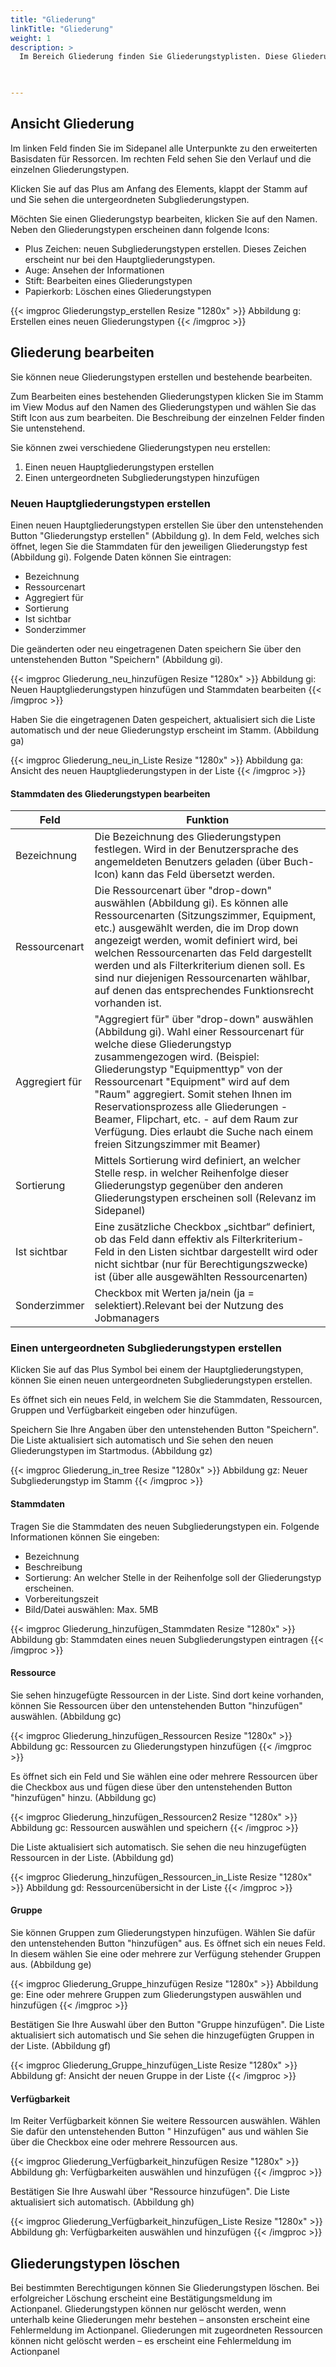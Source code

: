 ```yaml
---
title: "Gliederung"
linkTitle: "Gliederung"
weight: 1
description: >
  Im Bereich Gliederung finden Sie Gliederungstyplisten. Diese Gliederungstypen können Sie einsehen, ändern und erstellen. Die Gliederungen werden in jeweils nur zwei Hierarchiestufen aufgeteilt (Hauptgliederung und Subgliederung) sowie die Initialstufe (welche auch als „Gliederungen“ bezeichnet wird).
 


---
```

## Ansicht Gliederung 
Im linken Feld finden Sie im Sidepanel alle Unterpunkte zu den erweiterten Basisdaten für Ressorcen. Im rechten Feld sehen Sie den Verlauf und die einzelnen Gliederungstypen. 

Klicken Sie auf das Plus am Anfang des Elements, klappt der Stamm auf und Sie sehen die untergeordneten Subgliederungstypen. 

Möchten Sie einen Gliederungstyp bearbeiten, klicken Sie auf den Namen. Neben den Gliederungstypen erscheinen dann folgende Icons:
* Plus Zeichen: neuen Subgliederungstypen erstellen. Dieses Zeichen erscheint nur bei den Hauptgliederungstypen.
* Auge: Ansehen der Informationen
* Stift: Bearbeiten eines Gliederungstypen 
* Papierkorb: Löschen eines Gliederungstypen

{{< imgproc Gliederungstyp_erstellen Resize "1280x" >}}
Abbildung g: Erstellen eines neuen Gliederungstypen
{{< /imgproc >}}

## Gliederung bearbeiten 
Sie können neue Gliederungstypen erstellen und bestehende bearbeiten. 

Zum Bearbeiten eines bestehenden Gliederungstypen klicken Sie im Stamm im View Modus auf den Namen des Gliederungstypen und wählen Sie das Stift Icon aus zum bearbeiten. Die Beschreibung der einzelnen Felder finden Sie untenstehend. 

Sie können zwei verschiedene Gliederungstypen neu erstellen:

1. Einen neuen Hauptgliederungstypen erstellen 
2. Einen untergeordneten Subgliederungstypen hinzufügen

### Neuen Hauptgliederungstypen erstellen
Einen neuen Hauptgliederungstypen erstellen Sie über den untenstehenden Button "Gliederungstyp erstellen" (Abbildung g). In dem Feld, welches sich öffnet, legen Sie die Stammdaten für den jeweiligen Gliederungstyp fest (Abbildung gi). 
Folgende Daten können Sie eintragen: 
* Bezeichnung
* Ressourcenart
* Aggregiert für
* Sortierung
* Ist sichtbar
* Sonderzimmer

Die geänderten oder neu eingetragenen Daten speichern Sie über den untenstehenden Button "Speichern" (Abbildung gi).

{{< imgproc Gliederung_neu_hinzufügen Resize "1280x" >}}
Abbildung gi: Neuen Hauptgliederungstypen hinzufügen und Stammdaten bearbeiten
{{< /imgproc >}}

Haben Sie die eingetragenen Daten gespeichert, aktualisiert sich die Liste automatisch und der neue Gliederungstyp erscheint im Stamm. (Abbildung ga)

{{< imgproc Gliederung_neu_in_Liste Resize "1280x" >}}
Abbildung ga: Ansicht des neuen Hauptgliederungstypen in der Liste 
{{< /imgproc >}}

#### Stammdaten des Gliederungstypen bearbeiten
| Feld         | Funktion         | 
| ------------- |-------------  | 
| Bezeichnung        | Die Bezeichnung des Gliederungstypen festlegen. Wird in der Benutzersprache des angemeldeten Benutzers geladen (über Buch-Icon) kann das Feld übersetzt werden.| 
| Ressourcenart   | Die Ressourcenart über "drop-down" auswählen (Abbildung gi). Es können alle Ressourcenarten (Sitzungszimmer, Equipment, etc.) ausgewählt werden, die im Drop down angezeigt werden, womit definiert wird, bei welchen Ressourcenarten das Feld dargestellt werden und als Filterkriterium dienen soll. Es sind nur diejenigen Ressourcenarten wählbar, auf denen das entsprechendes Funktionsrecht vorhanden ist.   |  
| Aggregiert für  | "Aggregiert für" über  "drop-down" auswählen (Abbildung gi). Wahl einer Ressourcenart für welche diese Gliederungstyp zusammengezogen wird. (Beispiel: Gliederungstyp "Equipmenttyp" von der Ressourcenart "Equipment" wird auf dem "Raum" aggregiert. Somit stehen Ihnen im Reservationsprozess alle Gliederungen - Beamer, Flipchart, etc. - auf dem Raum zur Verfügung. Dies erlaubt die Suche nach einem freien Sitzungszimmer mit Beamer)|  
| Sortierung  |  Mittels Sortierung wird definiert, an welcher Stelle resp. in welcher Reihenfolge dieser Gliederungstyp gegenüber den anderen Gliederungstypen erscheinen soll (Relevanz im Sidepanel)    |  
| Ist sichtbar    | Eine zusätzliche Checkbox „sichtbar“ definiert, ob das Feld dann effektiv als Filterkriterium-Feld in den Listen sichtbar dargestellt wird oder nicht sichtbar (nur für Berechtigungszwecke) ist (über alle ausgewählten Ressourcenarten)   |  
| Sonderzimmer   | Checkbox mit Werten ja/nein (ja = selektiert).Relevant bei der Nutzung des Jobmanagers  |  



### Einen untergeordneten Subgliederungstypen erstellen
Klicken Sie auf das Plus Symbol bei einem der Hauptgliederungstypen, können Sie einen neuen untergeordneten Subgliederungstypen erstellen. 

Es öffnet sich ein neues Feld, in welchem Sie die Stammdaten, Ressourcen, Gruppen und Verfügbarkeit eingeben oder hinzufügen. 

Speichern Sie Ihre Angaben über den untenstehenden Button "Speichern". Die Liste aktualisiert sich automatisch und Sie sehen den neuen Gliederungstypen im Startmodus. (Abbildung gz)

{{< imgproc Gliederung_in_tree Resize "1280x" >}}
Abbildung gz: Neuer Subgliederungstyp im Stamm 
{{< /imgproc >}}

#### Stammdaten 
Tragen Sie die Stammdaten des neuen Subgliederungstypen ein. Folgende Informationen können Sie eingeben: 

* Bezeichnung 
* Beschreibung 
* Sortierung: An welcher Stelle in der Reihenfolge soll der Gliederungstyp erscheinen.
* Vorbereitungszeit 
* Bild/Datei auswählen: Max. 5MB

{{< imgproc Gliederung_hinzufügen_Stammdaten Resize "1280x" >}}
Abbildung gb: Stammdaten eines neuen Subgliederungstypen eintragen 
{{< /imgproc >}}

#### Ressource 
Sie sehen hinzugefügte Ressourcen in der Liste. Sind dort keine vorhanden, können Sie Ressourcen über den untenstehenden Button "hinzufügen" auswählen. (Abbildung gc)

{{< imgproc Gliederung_hinzufügen_Ressourcen Resize "1280x" >}}
Abbildung gc: Ressourcen zu Gliederungstypen hinzufügen
{{< /imgproc >}}

Es öffnet sich ein Feld und Sie wählen eine oder mehrere Ressourcen über die Checkbox aus und fügen diese über den untenstehenden Button "hinzufügen" hinzu. (Abbildung gc)

{{< imgproc Gliederung_hinzufügen_Ressourcen2 Resize "1280x" >}}
Abbildung gc: Ressourcen auswählen und speichern
{{< /imgproc >}}

Die Liste aktualisiert sich automatisch. Sie sehen die neu hinzugefügten Ressourcen in der Liste. (Abbildung gd)

{{< imgproc Gliederung_hinzufügen_Ressourcen_in_Liste Resize "1280x" >}}
Abbildung gd: Ressourcenübersicht in der Liste
{{< /imgproc >}}

#### Gruppe 
Sie können Gruppen zum Gliederungstypen hinzufügen. Wählen Sie dafür den untenstehenden Button "hinzufügen" aus. Es öffnet sich ein neues Feld. In diesem wählen Sie eine oder mehrere zur Verfügung stehender Gruppen aus. (Abbildung ge)

{{< imgproc Gliederung_Gruppe_hinzufügen Resize "1280x" >}}
Abbildung ge: Eine oder mehrere Gruppen zum Gliederungstypen auswählen und hinzufügen
{{< /imgproc >}}

Bestätigen Sie Ihre Auswahl über den Button "Gruppe hinzufügen". Die Liste aktualisiert sich automatisch und Sie sehen die hinzugefügten Gruppen in der Liste. (Abbildung gf)

{{< imgproc Gliederung_Gruppe_hinzufügen_Liste Resize "1280x" >}}
Abbildung gf: Ansicht der neuen Gruppe in der Liste 
{{< /imgproc >}}

#### Verfügbarkeit 
Im Reiter Verfügbarkeit können Sie weitere Ressourcen auswählen. Wählen Sie dafür den untenstehenden Button " Hinzufügen" aus und wählen Sie über die Checkbox eine oder mehrere Ressourcen aus. 

{{< imgproc Gliederung_Verfügbarkeit_hinzufügen Resize "1280x" >}}
Abbildung gh: Verfügbarkeiten auswählen und hinzufügen
{{< /imgproc >}}

Bestätigen Sie Ihre Auswahl über "Ressource hinzufügen". Die Liste aktualisiert sich automatisch. (Abbildung gh)

{{< imgproc Gliederung_Verfügbarkeit_hinzufügen_Liste Resize "1280x" >}}
Abbildung gh: Verfügbarkeiten auswählen und hinzufügen
{{< /imgproc >}}

## Gliederungstypen löschen

Bei bestimmten Berechtigungen können Sie Gliederungstypen löschen. Bei erfolgreicher Löschung erscheint eine Bestätigungsmeldung im Actionpanel. Gliederungstypen können nur gelöscht werden, wenn unterhalb keine Gliederungen mehr bestehen – ansonsten erscheint eine Fehlermeldung im Actionpanel. Gliederungen mit zugeordneten Ressourcen können nicht gelöscht werden – es erscheint eine Fehlermeldung im Actionpanel